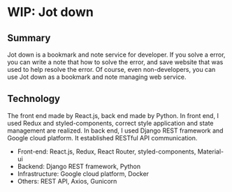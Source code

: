 # WIP: Jot down

## Summary
Jot down is a bookmark and note service for developer.
If you solve a error, you can write a note that how to solve the error, and save website that was used to help resolve the error. Of course, even non-developers, you can use Jot down as a bookmark and note managing web service.

## Technology
The front end made by React.js, back end made by Python. In front end, I used Redux and styled-components, correct style application and state management are realized. In back end, I used Django REST framework and Google cloud platform. It established RESTful API communication.


- Front-end: React.js, Redux, React Router, styled-components, Material-ui
- Backend: Django REST framework, Python
- Infrastructure: Google cloud platform, Docker
- Others: REST API, Axios, Gunicorn